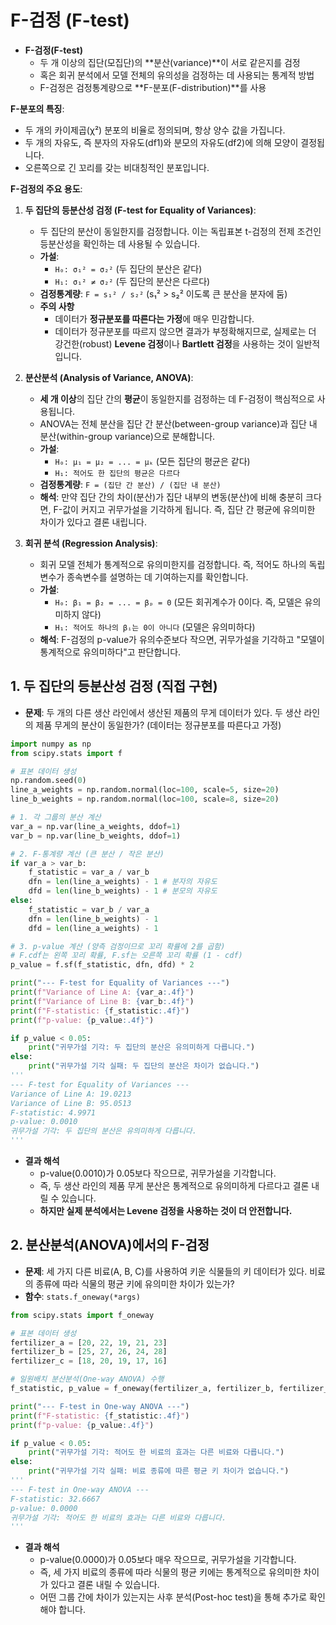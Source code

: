 # F-검정 (F-test)

- **F-검정(F-test)**
    - 두 개 이상의 집단(모집단)의 **분산(variance)**이 서로 같은지를 검정
    - 혹은 회귀 분석에서 모델 전체의 유의성을 검정하는 데 사용되는 통계적 방법
    - F-검정은 검정통계량으로 **F-분포(F-distribution)**를 사용

**F-분포의 특징**:
- 두 개의 카이제곱(χ²) 분포의 비율로 정의되며, 항상 양수 값을 가집니다.
- 두 개의 자유도, 즉 분자의 자유도(df1)와 분모의 자유도(df2)에 의해 모양이 결정됩니다.
- 오른쪽으로 긴 꼬리를 갖는 비대칭적인 분포입니다.

**F-검정의 주요 용도**:

1.  **두 집단의 등분산성 검정 (F-test for Equality of Variances)**:
    - 두 집단의 분산이 동일한지를 검정합니다. 이는 독립표본 t-검정의 전제 조건인 등분산성을 확인하는 데 사용될 수 있습니다.
    - **가설**:
        - `H₀: σ₁² = σ₂²` (두 집단의 분산은 같다)
        - `H₁: σ₁² ≠ σ₂²` (두 집단의 분산은 다르다)
    - **검정통계량**: `F = s₁² / s₂²` (s₁² > s₂² 이도록 큰 분산을 분자에 둠)
    - **주의 사항**
        - 데이터가 **정규분포를 따른다는 가정**에 매우 민감합니다.
        - 데이터가 정규분포를 따르지 않으면 결과가 부정확해지므로, 실제로는 더 강건한(robust) **Levene 검정**이나 **Bartlett 검정**을 사용하는 것이 일반적입니다.

2.  **분산분석 (Analysis of Variance, ANOVA)**:
    - **세 개 이상**의 집단 간의 **평균**이 동일한지를 검정하는 데 F-검정이 핵심적으로 사용됩니다.
    - ANOVA는 전체 분산을 집단 간 분산(between-group variance)과 집단 내 분산(within-group variance)으로 분해합니다.
    - **가설**:
        - `H₀: μ₁ = μ₂ = ... = μₖ` (모든 집단의 평균은 같다)
        - `H₁: 적어도 한 집단의 평균은 다르다`
    - **검정통계량**: `F = (집단 간 분산) / (집단 내 분산)`
    - **해석**: 만약 집단 간의 차이(분산)가 집단 내부의 변동(분산)에 비해 충분히 크다면, F-값이 커지고 귀무가설을 기각하게 됩니다. 즉, 집단 간 평균에 유의미한 차이가 있다고 결론 내립니다.

3.  **회귀 분석 (Regression Analysis)**:
    - 회귀 모델 전체가 통계적으로 유의미한지를 검정합니다. 즉, 적어도 하나의 독립변수가 종속변수를 설명하는 데 기여하는지를 확인합니다.
    - **가설**:
        - `H₀: β₁ = β₂ = ... = βₚ = 0` (모든 회귀계수가 0이다. 즉, 모델은 유의미하지 않다)
        - `H₁: 적어도 하나의 βᵢ는 0이 아니다` (모델은 유의미하다)
    - **해석**: F-검정의 p-value가 유의수준보다 작으면, 귀무가설을 기각하고 "모델이 통계적으로 유의미하다"고 판단합니다.

## 1. 두 집단의 등분산성 검정 (직접 구현)

- **문제**: 두 개의 다른 생산 라인에서 생산된 제품의 무게 데이터가 있다. 두 생산 라인의 제품 무게의 분산이 동일한가? (데이터는 정규분포를 따른다고 가정)

```python
import numpy as np
from scipy.stats import f

# 표본 데이터 생성
np.random.seed(0)
line_a_weights = np.random.normal(loc=100, scale=5, size=20)
line_b_weights = np.random.normal(loc=100, scale=8, size=20)

# 1. 각 그룹의 분산 계산
var_a = np.var(line_a_weights, ddof=1)
var_b = np.var(line_b_weights, ddof=1)

# 2. F-통계량 계산 (큰 분산 / 작은 분산)
if var_a > var_b:
    f_statistic = var_a / var_b
    dfn = len(line_a_weights) - 1 # 분자의 자유도
    dfd = len(line_b_weights) - 1 # 분모의 자유도
else:
    f_statistic = var_b / var_a
    dfn = len(line_b_weights) - 1
    dfd = len(line_a_weights) - 1

# 3. p-value 계산 (양측 검정이므로 꼬리 확률에 2를 곱함)
# F.cdf는 왼쪽 꼬리 확률, F.sf는 오른쪽 꼬리 확률 (1 - cdf)
p_value = f.sf(f_statistic, dfn, dfd) * 2

print("--- F-test for Equality of Variances ---")
print(f"Variance of Line A: {var_a:.4f}")
print(f"Variance of Line B: {var_b:.4f}")
print(f"F-statistic: {f_statistic:.4f}")
print(f"p-value: {p_value:.4f}")

if p_value < 0.05:
    print("귀무가설 기각: 두 집단의 분산은 유의미하게 다릅니다.")
else:
    print("귀무가설 기각 실패: 두 집단의 분산은 차이가 없습니다.")
'''
--- F-test for Equality of Variances ---
Variance of Line A: 19.0213
Variance of Line B: 95.0513
F-statistic: 4.9971
p-value: 0.0010
귀무가설 기각: 두 집단의 분산은 유의미하게 다릅니다.
'''
```
- **결과 해석**
    - p-value(0.0010)가 0.05보다 작으므로, 귀무가설을 기각합니다.
    - 즉, 두 생산 라인의 제품 무게 분산은 통계적으로 유의미하게 다르다고 결론 내릴 수 있습니다.
    - **하지만 실제 분석에서는 Levene 검정을 사용하는 것이 더 안전합니다.**

## 2. 분산분석(ANOVA)에서의 F-검정

- **문제**: 세 가지 다른 비료(A, B, C)를 사용하여 키운 식물들의 키 데이터가 있다. 비료의 종류에 따라 식물의 평균 키에 유의미한 차이가 있는가?
- **함수**: `stats.f_oneway(*args)`

```python
from scipy.stats import f_oneway

# 표본 데이터 생성
fertilizer_a = [20, 22, 19, 21, 23]
fertilizer_b = [25, 27, 26, 24, 28]
fertilizer_c = [18, 20, 19, 17, 16]

# 일원배치 분산분석(One-way ANOVA) 수행
f_statistic, p_value = f_oneway(fertilizer_a, fertilizer_b, fertilizer_c)

print("--- F-test in One-way ANOVA ---")
print(f"F-statistic: {f_statistic:.4f}")
print(f"p-value: {p_value:.4f}")

if p_value < 0.05:
    print("귀무가설 기각: 적어도 한 비료의 효과는 다른 비료와 다릅니다.")
else:
    print("귀무가설 기각 실패: 비료 종류에 따른 평균 키 차이가 없습니다.")
'''
--- F-test in One-way ANOVA ---
F-statistic: 32.6667
p-value: 0.0000
귀무가설 기각: 적어도 한 비료의 효과는 다른 비료와 다릅니다.
'''
```
- **결과 해석**
    - p-value(0.0000)가 0.05보다 매우 작으므로, 귀무가설을 기각합니다.
    - 즉, 세 가지 비료의 종류에 따라 식물의 평균 키에는 통계적으로 유의미한 차이가 있다고 결론 내릴 수 있습니다.
    - 어떤 그룹 간에 차이가 있는지는 사후 분석(Post-hoc test)을 통해 추가로 확인해야 합니다.